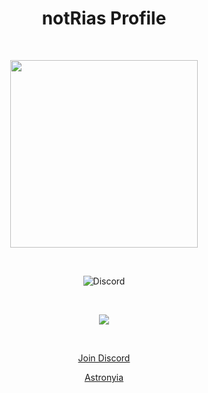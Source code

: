 <h1 align="center">notRias Profile</h1>
<br>
<p align="center">
  <img width="300" height="300" src="https://cdn.discordapp.com/attachments/773593526239756338/796784475492581399/da44c5cff10d7934a8fa46023a0561a0.jpg">
</p>
<br>
<p align="center">
<img alt="Discord" src="https://img.shields.io/discord/779689684690272286?color=%23000000&label=Discord&logo=Discord&logoColor=%236300bf&style=for-the-badge">
</p>
<br>
<p align="center">
  <img align="center" src="https://github-readme-stats.vercel.app/api?username=notRias&count_private=true&theme=midnight-purple" />
</p>
<br>
<p align="center"><a href="https://discord.gg/yE6CgQZzr2" >Join Discord</a></p>
<p align="center"><a href="https://astronyia.xyz/" >Astronyia</a></p>
<!--
**notRias/notRias** is a ✨ _special_ ✨ repository because its `README.md` (this file) appears on your GitHub profile.

Here are some ideas to get you started:

- 🔭 I’m currently working on ...
- 🌱 I’m currently learning ...
- 👯 I’m looking to collaborate on ...
- 🤔 I’m looking for help with ...
- 💬 Ask me about ...
- 📫 How to reach me: ...
- 😄 Pronouns: ...
- ⚡ Fun fact: ...
-->
